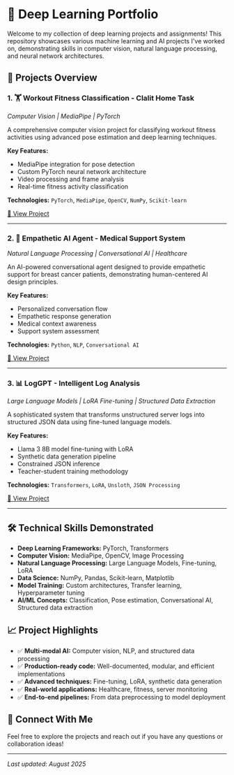 # 🧠 Deep Learning Portfolio

Welcome to my collection of deep learning projects and assignments! This repository showcases various machine learning and AI projects I've worked on, demonstrating skills in computer vision, natural language processing, and neural network architectures.

## 🚀 Projects Overview

### 1. 🏋️ Workout Fitness Classification - Clalit Home Task
*Computer Vision | MediaPipe | PyTorch*

A comprehensive computer vision project for classifying workout fitness activities using advanced pose estimation and deep learning techniques.

**Key Features:**
- MediaPipe integration for pose detection
- Custom PyTorch neural network architecture
- Video processing and frame analysis
- Real-time fitness activity classification

**Technologies:** `PyTorch`, `MediaPipe`, `OpenCV`, `NumPy`, `Scikit-learn`

[📁 View Project](./clalit_home_task.ipynb)

---

### 2. 🤝 Empathetic AI Agent - Medical Support System
*Natural Language Processing | Conversational AI | Healthcare*

An AI-powered conversational agent designed to provide empathetic support for breast cancer patients, demonstrating human-centered AI design principles.

**Key Features:**
- Personalized conversation flow
- Empathetic response generation
- Medical context awareness
- Support system assessment

**Technologies:** `Python`, `NLP`, `Conversational AI`

[📁 View Project](./Home_Assignment.ipynb)

---

### 3. 📊 LogGPT - Intelligent Log Analysis
*Large Language Models | LoRA Fine-tuning | Structured Data Extraction*

A sophisticated system that transforms unstructured server logs into structured JSON data using fine-tuned language models.

**Key Features:**
- Llama 3 8B model fine-tuning with LoRA
- Synthetic data generation pipeline
- Constrained JSON inference
- Teacher-student training methodology

**Technologies:** `Transformers`, `LoRA`, `Unsloth`, `JSON Processing`

[📁 View Project](./wp-log-ai/)

---

## 🛠️ Technical Skills Demonstrated

- **Deep Learning Frameworks:** PyTorch, Transformers
- **Computer Vision:** MediaPipe, OpenCV, Image Processing
- **Natural Language Processing:** Large Language Models, Fine-tuning, LoRA
- **Data Science:** NumPy, Pandas, Scikit-learn, Matplotlib
- **Model Training:** Custom architectures, Transfer learning, Hyperparameter tuning
- **AI/ML Concepts:** Classification, Pose estimation, Conversational AI, Structured data extraction

## 📈 Project Highlights

- ✅ **Multi-modal AI:** Computer vision, NLP, and structured data processing
- ✅ **Production-ready code:** Well-documented, modular, and efficient implementations
- ✅ **Advanced techniques:** Fine-tuning, LoRA, synthetic data generation
- ✅ **Real-world applications:** Healthcare, fitness, server monitoring
- ✅ **End-to-end pipelines:** From data preprocessing to model deployment

## 🔗 Connect With Me

Feel free to explore the projects and reach out if you have any questions or collaboration ideas!

---

*Last updated: August 2025*
